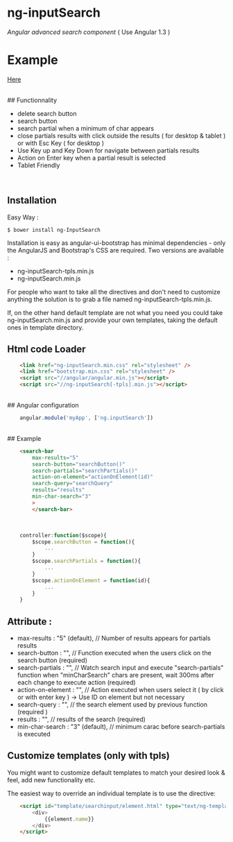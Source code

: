 # ng-inputSearch

*Angular advanced search component* ( Use Angular 1.3 )

# Example

<a href="http://codepen.io/smurf81/pen/srpIz">Here</a> 

<br/>
## Functionnality

* delete search button
* search button
* search partial when a minimum of char appears
* close partials results with click outside the results ( for desktop & tablet ) or with Esc Key ( for desktop )
* Use Key up and Key Down for navigate between partials results
* Action on Enter key when a partial result is selected
* Tablet Friendly

<br/>

## Installation

Easy Way :

`$ bower install ng-InputSearch`

Installation is easy as angular-ui-bootstrap has minimal dependencies - only the AngularJS and Bootstrap's CSS are required.
Two versions are available : 
* ng-inputSearch-tpls.min.js
* ng-inputSearch.min.js

For people who want to take all the directives and don't need to customize anything the solution is to grab a file named ng-inputSearch-tpls.min.js.

If, on the other hand default template are not what you need you could take ng-inputSearch.min.js and provide your own templates, taking the default ones in template directory.

## Html code Loader

```html
    <link href="ng-inputSearch.min.css" rel="stylesheet" />
    <link href="bootstrap.min.css" rel="stylesheet" />
    <script src="//angular/angular.min.js"></script>
    <script src="//ng-inputSearch[-tpls].min.js"></script>
```
<br/>
## Angular configuration

```javascript
    angular.module('myApp', ['ng.inputSearch'])
```

<br/>
## Example

```html
    <search-bar
        max-results="5"
        search-button="searchButton()"
        search-partials="searchPartials()"
        action-on-element="actionOnElement(id)"
        search-query="searchQuery"
        results="results"
        min-char-search="3"
        >
        </search-bar>
```
<br/>

```javascript
    controller:function($scope){
        $scope.searchButton = function(){
            ...
        }    
        $scope.searchPartials = function(){
            ...
        }
        $scope.actionOnElement = function(id){
            ...
        }
    }
```

## Attribute :

* max-results : "5" (default), // Number of results appears for partials results
* search-button : "", // Function executed when the users click on the search button (required)
* search-partials : "", // Watch search input and execute "search-partials" function when "minCharSearch" chars are present, wait 300ms after each change to execute action (required)
* action-on-element : "", // Action executed when users select it ( by click or with enter key ) -> Use ID on element but not necessary
* search-query : "", // the search element used by previous function (required )
* results : "", // results of the search (required)
* min-char-search : "3" (default), // minimum carac before search-partials is executed


## Customize templates (only with tpls)

You might want to customize default templates to match your desired look & feel, add new functionality etc.

The easiest way to override an individual template is to use the directive:

```html
    <script id="template/searchinput/element.html" type="text/ng-template">
        <div>
            {{element.name}}
        </div>
    </script>
```
<br/>


